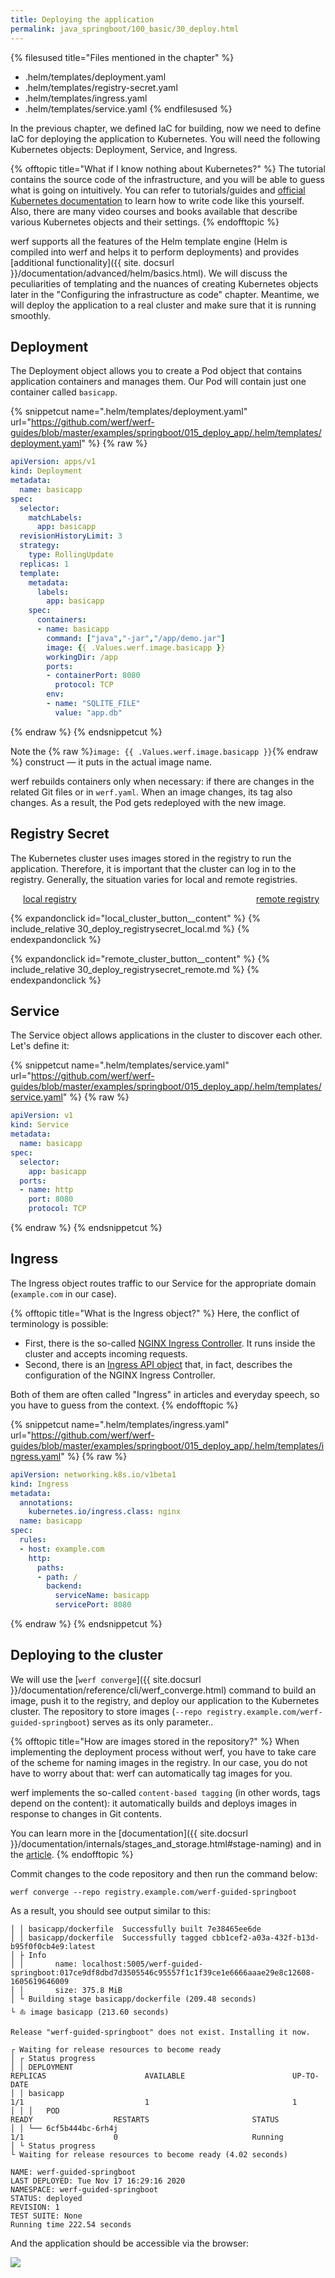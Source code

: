 ```yaml
---
title: Deploying the application
permalink: java_springboot/100_basic/30_deploy.html
---
```


{% filesused title="Files mentioned in the chapter" %}
- .helm/templates/deployment.yaml
- .helm/templates/registry-secret.yaml
- .helm/templates/ingress.yaml
- .helm/templates/service.yaml
{% endfilesused %}

In the previous chapter, we defined IaC for building, now we need to define IaC for deploying the application to Kubernetes. You will need the following Kubernetes objects: Deployment, Service, and Ingress.

{% offtopic title="What if I know nothing about Kubernetes?" %}
The tutorial contains the source code of the infrastructure, and you will be able to guess what is going on intuitively. You can refer to tutorials/guides and [official Kubernetes documentation](https://kubernetes.io/docs/tutorials/kubernetes-basics/) to learn how to write code like this yourself. Also, there are many video courses and books available that describe various Kubernetes objects and their settings.
{% endofftopic %}

werf supports all the features of the Helm template engine (Helm is compiled into werf and helps it to perform deployments) and provides [additional functionality]({{ site. docsurl }}/documentation/advanced/helm/basics.html). We will discuss the peculiarities of templating and the nuances of creating Kubernetes objects later in the "Configuring the infrastructure as code" chapter. Meantime, we will deploy the application to a real cluster and make sure that it is running smoothly.

## Deployment

The Deployment object allows you to create a Pod object that contains application containers and manages them. Our Pod will contain just one container called `basicapp`.

{% snippetcut name=".helm/templates/deployment.yaml" url="https://github.com/werf/werf-guides/blob/master/examples/springboot/015_deploy_app/.helm/templates/deployment.yaml" %}
{% raw %}
```yaml
apiVersion: apps/v1
kind: Deployment
metadata:
  name: basicapp
spec:
  selector:
    matchLabels:
      app: basicapp
  revisionHistoryLimit: 3
  strategy:
    type: RollingUpdate
  replicas: 1
  template:
    metadata:
      labels:
        app: basicapp
    spec:
      containers:
      - name: basicapp
        command: ["java","-jar","/app/demo.jar"]
        image: {{ .Values.werf.image.basicapp }}
        workingDir: /app
        ports:
        - containerPort: 8080
          protocol: TCP
        env:
        - name: "SQLITE_FILE"
          value: "app.db"
```
{% endraw %}
{% endsnippetcut %}

Note the {% raw %}`image: {{ .Values.werf.image.basicapp }}`{% endraw %} construct — it puts in the actual image name.

werf rebuilds containers only when necessary: if there are changes in the related Git files or in `werf.yaml`. When an image changes, its tag also changes. As a result, the Pod gets redeployed with the new image.

## Registry Secret

The Kubernetes cluster uses images stored in the registry to run the application. Therefore, it is important that the cluster can log in to the registry. Generally, the situation varies for local and remote registries.

<div style="display: flex; justify-content: space-between; margin: 0 10px 0 20px;">
<div class="button__blue button__blue_inline expand_columns_button" id="local_cluster_button"><a href="#">local registry</a></div>
<div class="button__blue button__blue_inline expand_columns_button" id="remote_cluster_button"><a href="#">remote registry</a></div>
</div>

{% expandonclick id="local_cluster_button__content" %}
{% include_relative 30_deploy_registrysecret_local.md %}
{% endexpandonclick %}

{% expandonclick id="remote_cluster_button__content" %}
{% include_relative 30_deploy_registrysecret_remote.md %}
{% endexpandonclick %}

## Service

The Service object allows applications in the cluster to discover each other. Let's define it:

{% snippetcut name=".helm/templates/service.yaml" url="https://github.com/werf/werf-guides/blob/master/examples/springboot/015_deploy_app/.helm/templates/service.yaml" %}
{% raw %}
```yaml
apiVersion: v1
kind: Service
metadata:
  name: basicapp
spec:
  selector:
    app: basicapp
  ports:
  - name: http
    port: 8080
    protocol: TCP
```
{% endraw %}
{% endsnippetcut %}

## Ingress

The Ingress object routes traffic to our Service for the appropriate domain (`example.com` in our case).

{% offtopic title="What is the Ingress object?" %}
Here, the conflict of terminology is possible:

* First, there is the so-called [NGINX Ingress Controller](https://github.com/kubernetes/ingress-nginx). It runs inside the cluster and accepts incoming requests.
* Second, there is an [Ingress API object](https://kubernetes.io/docs/concepts/services-networking/ingress/) that, in fact, describes the configuration of the NGINX Ingress Controller.

Both of them are often called "Ingress" in articles and everyday speech, so you have to guess from the context.
{% endofftopic %}

{% snippetcut name=".helm/templates/ingress.yaml" url="https://github.com/werf/werf-guides/blob/master/examples/springboot/015_deploy_app/.helm/templates/ingress.yaml" %}
{% raw %}
```yaml
apiVersion: networking.k8s.io/v1beta1
kind: Ingress
metadata:
  annotations:
    kubernetes.io/ingress.class: nginx
  name: basicapp
spec:
  rules:
  - host: example.com
    http:
      paths:
      - path: /
        backend:
          serviceName: basicapp
          servicePort: 8080
```
{% endraw %}
{% endsnippetcut %}

## Deploying to the cluster

We will use the [`werf converge`]({{ site.docsurl }}/documentation/reference/cli/werf_converge.html) command to build an image, push it to the registry, and deploy our application to the Kubernetes cluster. The repository to store images (`--repo registry.example.com/werf-guided-springboot`) serves as its only parameter..

{% offtopic title="How are images stored in the repository?" %}
When implementing the deployment process without werf, you have to take care of the scheme for naming images in the registry. In our case, you do not have to worry about that: werf can automatically tag images for you.

werf implements the so-called `content-based tagging` (in other words, tags depend on the content): it automatically builds and deploys images in response to changes in Git contents.

You can learn more in the [documentation]({{ site.docsurl }}/documentation/internals/stages_and_storage.html#stage-naming) and in the [article](https://medium.com/flant-com/content-based-tagging-in-werf-eb96d22ac509).
{% endofftopic %}

Commit changes to the code repository and then run the command below:

```shell
werf converge --repo registry.example.com/werf-guided-springboot
```

As a result, you should see output similar to this:

```
│ │ basicapp/dockerfile  Successfully built 7e38465ee6de
│ │ basicapp/dockerfile  Successfully tagged cbb1cef2-a03a-432f-b13d-b95f0f0cb4e9:latest
│ ├ Info
│ │       name: localhost:5005/werf-guided-springboot:017ce9df8dbd7d3505546c95557f1c1f39ce1e6666aaae29e8c12608-1605619646009
│ │       size: 375.8 MiB
│ └ Building stage basicapp/dockerfile (209.48 seconds)
└ ⛵ image basicapp (213.60 seconds)

Release "werf-guided-springboot" does not exist. Installing it now.

┌ Waiting for release resources to become ready
│ ┌ Status progress
│ │ DEPLOYMENT                                                                                                                                                      REPLICAS                      AVAILABLE                        UP-TO-DATE
│ │ basicapp                                                                                                                                                        1/1                           1                                1
│ │ │   POD                                                           READY                  RESTARTS                       STATUS
│ │ └── 6cf5b444bc-6rh4j                                              1/1                    0                              Running
│ └ Status progress
└ Waiting for release resources to become ready (4.02 seconds)

NAME: werf-guided-springboot
LAST DEPLOYED: Tue Nov 17 16:29:16 2020
NAMESPACE: werf-guided-springboot
STATUS: deployed
REVISION: 1
TEST SUITE: None
Running time 222.54 seconds
```

And the application should be accessible via the browser:

![](/guides/images/template/100_30_app_in_browser.png)

<div id="go-forth-button">
    <go-forth url="40_optimize.html" label="Speeding up the build" framework="{{ page.label_framework }}" ci="{{ page.label_ci }}" guide-code="{{ page.guide_code }}" base-url="{{ site.baseurl }}"></go-forth>
</div>
